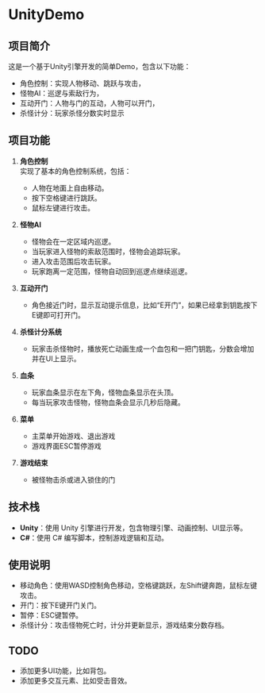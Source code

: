# UnityDemo

## 项目简介
这是一个基于Unity引擎开发的简单Demo，包含以下功能：
- 角色控制：实现人物移动、跳跃与攻击，
- 怪物AI：巡逻与索敌行为，
- 互动开门：人物与门的互动，人物可以开门，
- 杀怪计分：玩家杀怪分数实时显示

## 项目功能
1. **角色控制**  
   实现了基本的角色控制系统，包括：
   - 人物在地面上自由移动。
   - 按下空格键进行跳跃。
   - 鼠标左键进行攻击。

2. **怪物AI**  
   - 怪物会在一定区域内巡逻。
   - 当玩家进入怪物的索敌范围时，怪物会追踪玩家。
   - 进入攻击范围后攻击玩家。
   - 玩家跑离一定范围，怪物自动回到巡逻点继续巡逻。

3. **互动开门**  
   - 角色接近门时，显示互动提示信息，比如“E开门”，如果已经拿到钥匙按下E键即可打开门。

4. **杀怪计分系统**  
   - 玩家击杀怪物时，播放死亡动画生成一个血包和一把门钥匙，分数会增加并在UI上显示。

5. **血条**  
   - 玩家血条显示在左下角，怪物血条显示在头顶。
   - 每当玩家攻击怪物，怪物血条会显示几秒后隐藏。

6. **菜单**  
   - 主菜单开始游戏、退出游戏
   - 游戏界面ESC暂停游戏

7. **游戏结束**  
   - 被怪物击杀或进入锁住的门

## 技术栈
- **Unity**：使用 Unity 引擎进行开发，包含物理引擎、动画控制、UI显示等。
- **C#**：使用 C# 编写脚本，控制游戏逻辑和互动。

## 使用说明
- 移动角色：使用WASD控制角色移动，空格键跳跃，左Shift键奔跑，鼠标左键攻击。
- 开门：按下E键开门关门。
- 暂停：ESC键暂停。
- 杀怪计分：攻击怪物死亡时，计分并更新显示，游戏结束分数存档。

## TODO
- 添加更多UI功能，比如背包。
- 添加更多交互元素、比如受击音效。